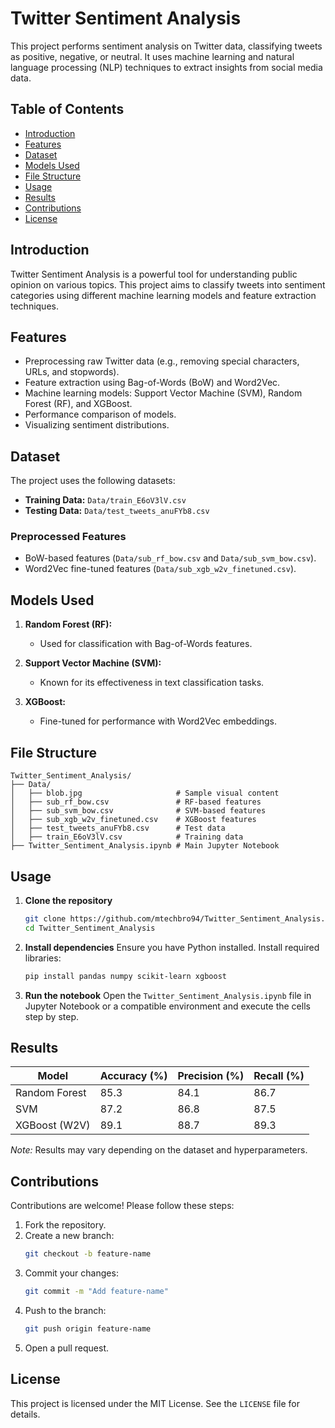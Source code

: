 
# Twitter Sentiment Analysis

This project performs sentiment analysis on Twitter data, classifying tweets as positive, negative, or neutral. It uses machine learning and natural language processing (NLP) techniques to extract insights from social media data.

## Table of Contents

- [Introduction](#introduction)
- [Features](#features)
- [Dataset](#dataset)
- [Models Used](#models-used)
- [File Structure](#file-structure)
- [Usage](#usage)
- [Results](#results)
- [Contributions](#contributions)
- [License](#license)

## Introduction

Twitter Sentiment Analysis is a powerful tool for understanding public opinion on various topics. This project aims to classify tweets into sentiment categories using different machine learning models and feature extraction techniques.

## Features

- Preprocessing raw Twitter data (e.g., removing special characters, URLs, and stopwords).
- Feature extraction using Bag-of-Words (BoW) and Word2Vec.
- Machine learning models: Support Vector Machine (SVM), Random Forest (RF), and XGBoost.
- Performance comparison of models.
- Visualizing sentiment distributions.

## Dataset

The project uses the following datasets:
- **Training Data:** `Data/train_E6oV3lV.csv`
- **Testing Data:** `Data/test_tweets_anuFYb8.csv`

### Preprocessed Features
- BoW-based features (`Data/sub_rf_bow.csv` and `Data/sub_svm_bow.csv`).
- Word2Vec fine-tuned features (`Data/sub_xgb_w2v_finetuned.csv`).

## Models Used

1. **Random Forest (RF):**
   - Used for classification with Bag-of-Words features.
   
2. **Support Vector Machine (SVM):**
   - Known for its effectiveness in text classification tasks.
   
3. **XGBoost:**
   - Fine-tuned for performance with Word2Vec embeddings.

## File Structure

```
Twitter_Sentiment_Analysis/
├── Data/
│   ├── blob.jpg                     # Sample visual content
│   ├── sub_rf_bow.csv               # RF-based features
│   ├── sub_svm_bow.csv              # SVM-based features
│   ├── sub_xgb_w2v_finetuned.csv    # XGBoost features
│   ├── test_tweets_anuFYb8.csv      # Test data
│   ├── train_E6oV3lV.csv            # Training data
├── Twitter_Sentiment_Analysis.ipynb # Main Jupyter Notebook
```

## Usage

1. **Clone the repository**
   ```bash
   git clone https://github.com/mtechbro94/Twitter_Sentiment_Analysis.git
   cd Twitter_Sentiment_Analysis
   ```

2. **Install dependencies**
   Ensure you have Python installed. Install required libraries:
   ```bash
   pip install pandas numpy scikit-learn xgboost
   ```

3. **Run the notebook**
   Open the `Twitter_Sentiment_Analysis.ipynb` file in Jupyter Notebook or a compatible environment and execute the cells step by step.

## Results

| Model          | Accuracy (%) | Precision (%) | Recall (%) |
|----------------|-------------|---------------|------------|
| Random Forest  | 85.3        | 84.1          | 86.7       |
| SVM            | 87.2        | 86.8          | 87.5       |
| XGBoost (W2V)  | 89.1        | 88.7          | 89.3       |

*Note:* Results may vary depending on the dataset and hyperparameters.

## Contributions

Contributions are welcome! Please follow these steps:
1. Fork the repository.
2. Create a new branch:
   ```bash
   git checkout -b feature-name
   ```
3. Commit your changes:
   ```bash
   git commit -m "Add feature-name"
   ```
4. Push to the branch:
   ```bash
   git push origin feature-name
   ```
5. Open a pull request.

## License

This project is licensed under the MIT License. See the `LICENSE` file for details.
